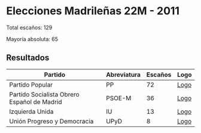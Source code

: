 # Elecciones Madrileñas 22M - 2011

Total escaños: 129

Mayoría absoluta: 65

## Resultados

| Partido | Abreviatura | Escaños | Logo |
| - | - | - | - |
| Partido Popular | PP | 72 | [Logo](https://github.com/playzzz/Pactos/blob/master/Logos/PP.jpg?raw=true)
| Partido Socialista Obrero Español de Madrid | PSOE-M | 36 | [Logo](https://github.com/playzzz/Pactos/blob/master/Logos/PSOE.jpg?raw=true)
| Izquierda Unida | IU | 13 | [Logo](https://github.com/playzzz/Pactos/blob/master/Logos/IU.jpg?raw=true)
| Unión Progreso y Democracia | UPyD | 8 | [Logo](https://github.com/playzzz/Pactos/blob/master/Logos/UPyD.jpg?raw=true)
